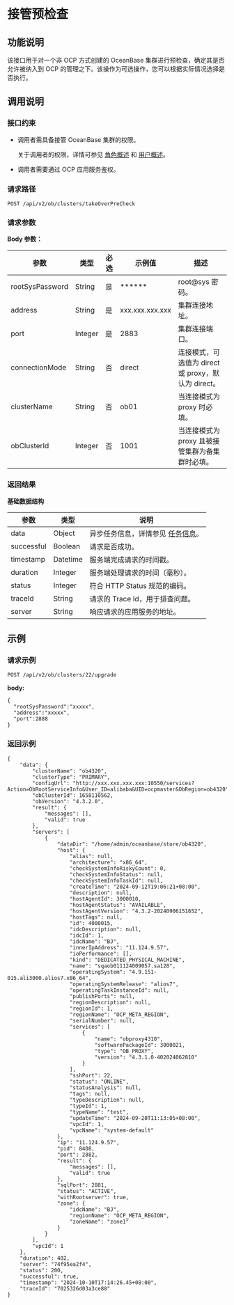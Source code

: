 # 接管预检查

## 功能说明

该接口用于对一个非 OCP 方式创建的 OceanBase 集群进行预检查，确定其是否允许被纳入到 OCP 的管理之下。该操作为可选操作，您可以根据实际情况选择是否执行。

## 调用说明

### 接口约束

* 调用者需具备接管 OceanBase 集群的权限。

  关于调用者的权限，详情可参见 [角色概述](../../../1600.system-management-features/200.manage-users/200.manage-a-role/100.roles-overview.md) 和 [用户概述](../../../1600.system-management-features/200.manage-users/100.manage-a-user/100.users-overview.md)。
  
* 调用者需要通过 OCP 应用服务鉴权。

### 请求路径

`POST /api/v2/ob/clusters/takeOverPreCheck`

### 请求参数

**Body 参数：**

|     参数        |   类型  | 必选 |        示例值             |   描述    |
|-----------------|---------|-----|----------------------------|-----------|
| rootSysPassword | String  | 是  | ******                     | root@sys 密码。 |
| address         | String  | 是  | xxx.xxx.xxx.xxx            | 集群连接地址。 |
| port            | Integer | 是  | 2883                       | 集群连接端口。 |
| connectionMode  | String  | 否  | direct                     | 连接模式，可选值为 direct 或 proxy，默认为 direct。 |
| clusterName     | String  | 否  | ob01                       | 当连接模式为 proxy 时必填。 |
| obClusterId     | Integer | 否  | 1001                       | 当连接模式为 proxy 且被接管集群为备集群时必填。 |

### 返回结果

**基础数据结构**

|     参数     |    类型    |                                说明                                |
|------------|----------|------------------------------------------------------------------|
| data       | Object   | 异步任务信息，详情参见 [任务信息](../400.task-return-structure.md)。 |
| successful | Boolean  | 请求是否成功。                                                          |
| timestamp  | Datetime | 服务端完成请求的时间戳。                                                     |
| duration   | Integer  | 服务端处理请求的时间（毫秒）。                                                  |
| status     | Integer  | 符合 HTTP Status 规范的编码。                                            |
| traceId    | String   | 请求的 Trace Id，用于排查问题。                                             |
| server     | String   | 响应请求的应用服务的地址。                                                    |

## 示例

### 请求示例

`POST /api/v2/ob/clusters/22/upgrade`

**body:**

```shell
{
  "rootSysPassword":"xxxxx",
  "address":"xxxxx",
  "port":2888
}
```

### 返回示例

```shell
{
    "data": {
        "clusterName": "ob4320",
        "clusterType": "PRIMARY",
        "configUrl": "http://xxx.xxx.xxx.xxx:10550/services?Action=ObRootServiceInfo&User_ID=alibaba&UID=ocpmaster&ObRegion=ob4320",
        "obClusterId": 1658110562,
        "obVersion": "4.3.2.0",
        "result": {
            "messages": [],
            "valid": true
        },
        "servers": [
            {
                "dataDir": "/home/admin/oceanbase/store/ob4320",
                "host": {
                    "alias": null,
                    "architecture": "x86_64",
                    "checkSystemInfoRiskyCount": 0,
                    "checkSystemInfoStatus": null,
                    "checkSystemInfoTaskId": null,
                    "createTime": "2024-09-12T19:06:21+08:00",
                    "description": null,
                    "hostAgentId": 3000010,
                    "hostAgentStatus": "AVAILABLE",
                    "hostAgentVersion": "4.3.2-20240906151652",
                    "hostTags": null,
                    "id": 4000015,
                    "idcDescription": null,
                    "idcId": 1,
                    "idcName": "BJ",
                    "innerIpAddress": "11.124.9.57",
                    "ioPerformance": [],
                    "kind": "DEDICATED_PHYSICAL_MACHINE",
                    "name": "sqaob011124009057.sa128",
                    "operatingSystem": "4.9.151-015.ali3000.alios7.x86_64",
                    "operatingSystemRelease": "alios7",
                    "operatingTaskInstanceId": null,
                    "publishPorts": null,
                    "regionDescription": null,
                    "regionId": 1,
                    "regionName": "OCP_META_REGION",
                    "serialNumber": null,
                    "services": [
                        {
                            "name": "obproxy4310",
                            "softwarePackageId": 3000021,
                            "type": "OB_PROXY",
                            "version": "4.3.1.0-402024062810"
                        }
                    ],
                    "sshPort": 22,
                    "status": "ONLINE",
                    "statusAnalysis": null,
                    "tags": null,
                    "typeDescription": null,
                    "typeId": 1,
                    "typeName": "test",
                    "updateTime": "2024-09-20T11:13:05+08:00",
                    "vpcId": 1,
                    "vpcName": "system-default"
                },
                "ip": "11.124.9.57",
                "pid": 8408,
                "port": 2882,
                "result": {
                    "messages": [],
                    "valid": true
                },
                "sqlPort": 2881,
                "status": "ACTIVE",
                "withRootserver": true,
                "zone": {
                    "idcName": "BJ",
                    "regionName": "OCP_META_REGION",
                    "zoneName": "zone1"
                }
            }
        ],
        "vpcId": 1
    },
    "duration": 402,
    "server": "74f95ea2f4",
    "status": 200,
    "successful": true,
    "timestamp": "2024-10-10T17:14:26.45+08:00",
    "traceId": "7025326d03a3ce88"
}
```
